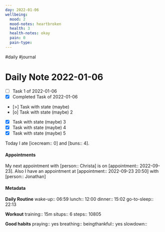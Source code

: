 ```yaml
---
day: 2022-01-06
wellbeing:
  mood: 2
  mood-notes: heartbroken
  health: 3
  health-notes: okay
  pain: 0
  pain-type: 
---
```

#daily #journal

# Daily Note 2022-01-06

- [ ] Task 1 of 2022-01-06
- [x] Completed Task of 2022-01-06
- [>] Task with state (maybe)
- [o] Task with state (maybe) 2
- [x] Task with state (maybe) 3
- [x] Task with state (maybe) 4
- [x] Task with state (maybe) 5

Today I ate [icecream:: 0] and [buns:: 4].

#### Appointments
My next appointment with [person:: Christa] is on [appointment:: 2022-09-23].
Also I have an appointment at [appointment:: 2022-09-23 20:50] with [person:: Jonathan]

#### Metadata

**Daily Routine**
wake-up:: 06:59
lunch:: 12:00
dinner:: 15:02
go-to-sleep:: 22:13

**Workout**
training:: 15m
situps:: 6
steps:: 10805

**Good habits**
praying:: yes
breathing:: 
beingthankful:: yes
slowdown:: 
